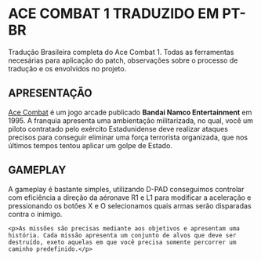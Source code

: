 <h1>ACE COMBAT 1 TRADUZIDO EM PT-BR</h1>
    <p>Tradução Brasileira completa do Ace Combat 1. Todas as ferramentas necesárias para aplicação do patch, observações sobre o processo de tradução e os envolvidos no projeto.</p>

<h2>APRESENTAÇÃO</h2>
    <p><u>Ace Combat</u> é um jogo arcade publicado <b>Bandai Namco Entertainment</b> em 1995. A franquia apresenta uma ambientação militarizada, no qual, você um piloto contratado pelo exército Estadunidense deve realizar ataques precisos para conseguir eliminar uma força terrorista organizada, que nos últimos tempos tentou aplicar um golpe de Estado.</p>

<h2>GAMEPLAY</h2>
    <p>A gameplay é bastante simples, utilizando D-PAD conseguimos controlar com eficiência a direção da aéronave R1 e L1 para modificar a aceleração e pressionando os botões X e O selecionamos quais armas serão disparadas contra o inimigo.</p>
    
    <p>As missões são precisas mediante aos objetivos e apresentam uma história. Cada missão apresenta um conjunto de alvos que deve ser destruído, exeto aquelas em que você precisa somente percorrer um caminho predefinido.</p>